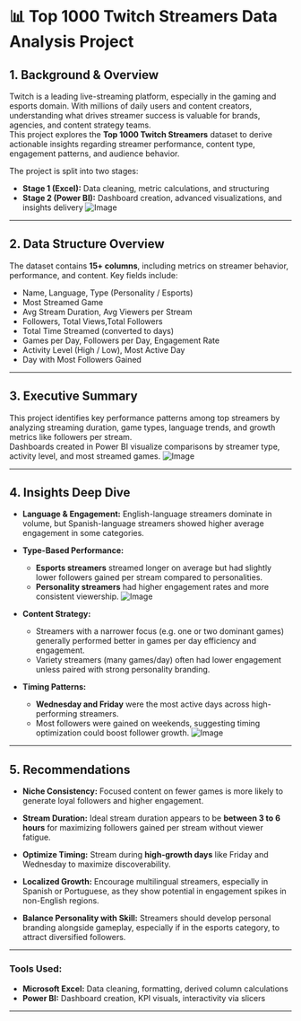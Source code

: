 
# 📊 Top 1000 Twitch Streamers Data Analysis Project

## 1.  Background & Overview

Twitch is a leading live-streaming platform, especially in the gaming and esports domain. With millions of daily users and content creators, understanding what drives streamer success is valuable for brands, agencies, and content strategy teams.  
This project explores the **Top 1000 Twitch Streamers** dataset to derive actionable insights regarding streamer performance, content type, engagement patterns, and audience behavior.

The project is split into two stages:  
- **Stage 1 (Excel):** Data cleaning, metric calculations, and structuring  
- **Stage 2 (Power BI):** Dashboard creation, advanced visualizations, and insights delivery
![Image](https://github.com/user-attachments/assets/b198648a-1ee3-46df-b85c-28587d8ef5f8)

---

## 2.  Data Structure Overview

The dataset contains **15+ columns**, including metrics on streamer behavior, performance, and content. Key fields include:

- Name, Language, Type (Personality / Esports)
- Most Streamed Game
- Avg Stream Duration, Avg Viewers per Stream
- Followers, Total Views,Total Followers
- Total Time Streamed (converted to days)
- Games per Day, Followers per Day, Engagement Rate
- Activity Level (High / Low), Most Active Day
- Day with Most Followers Gained


---

## 3.  Executive Summary

This project identifies key performance patterns among top streamers by analyzing streaming duration, game types, language trends, and growth metrics like followers per stream.  
Dashboards created in Power BI visualize comparisons by streamer type, activity level, and most streamed games.
![Image](https://github.com/user-attachments/assets/ccc5e379-af30-4aa9-af22-f6f20cf94dcf)


---

## 4.  Insights Deep Dive

- **Language & Engagement:** English-language streamers dominate in volume, but Spanish-language streamers showed higher average engagement in some categories.
  
- **Type-Based Performance:**
  - **Esports streamers** streamed longer on average but had slightly lower followers gained per stream compared to personalities.
  - **Personality streamers** had higher engagement rates and more consistent viewership.
 ![Image](https://github.com/user-attachments/assets/664f1278-e8a9-492a-bf10-e65f8a491e96)

- **Content Strategy:**
  - Streamers with a narrower focus (e.g. one or two dominant games) generally performed better in games per day efficiency and engagement.
  - Variety streamers (many games/day) often had lower engagement unless paired with strong personality branding.

- **Timing Patterns:**
  - **Wednesday and Friday** were the most active days across high-performing streamers.
  - Most followers were gained on weekends, suggesting timing optimization could boost follower growth.
 ![Image](https://github.com/user-attachments/assets/59376d8f-42db-4823-b04b-ca5c491079de)

---

## 5.  Recommendations

- **Niche Consistency:** Focused content on fewer games is more likely to generate loyal followers and higher engagement.
  
- **Stream Duration:** Ideal stream duration appears to be **between 3 to 6 hours** for maximizing followers gained per stream without viewer fatigue.
  
- **Optimize Timing:** Stream during **high-growth days** like Friday and Wednesday to maximize discoverability.

- **Localized Growth:** Encourage multilingual streamers, especially in Spanish or Portuguese, as they show potential in engagement spikes in non-English regions.

- **Balance Personality with Skill:** Streamers should develop personal branding alongside gameplay, especially if in the esports category, to attract diversified followers.

---

###  Tools Used:
- **Microsoft Excel:** Data cleaning, formatting, derived column calculations
- **Power BI:** Dashboard creation, KPI visuals, interactivity via slicers

---

